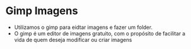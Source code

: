  # Gimp Imagens

- Utilizamos o gimp para eidtar imagens e fazer um folder.
- O gimp é um editor de imagens gratuito, com o propósito de facilitar a vida de quem deseja modificar ou criar imagens
